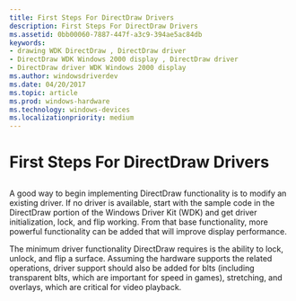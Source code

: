 ```yaml
---
title: First Steps For DirectDraw Drivers
description: First Steps For DirectDraw Drivers
ms.assetid: 0bb00060-7887-447f-a3c9-394ae5ac84db
keywords:
- drawing WDK DirectDraw , DirectDraw driver
- DirectDraw WDK Windows 2000 display , DirectDraw driver
- DirectDraw driver WDK Windows 2000 display
ms.author: windowsdriverdev
ms.date: 04/20/2017
ms.topic: article
ms.prod: windows-hardware
ms.technology: windows-devices
ms.localizationpriority: medium
---
```


# First Steps For DirectDraw Drivers


## <span id="ddk_first_steps_for_directdraw_drivers_gg"></span><span id="DDK_FIRST_STEPS_FOR_DIRECTDRAW_DRIVERS_GG"></span>


A good way to begin implementing DirectDraw functionality is to modify an existing driver. If no driver is available, start with the sample code in the DirectDraw portion of the Windows Driver Kit (WDK) and get driver initialization, lock, and flip working. From that base functionality, more powerful functionality can be added that will improve display performance.

The minimum driver functionality DirectDraw requires is the ability to lock, unlock, and flip a surface. Assuming the hardware supports the related operations, driver support should also be added for blts (including transparent blts, which are important for speed in games), stretching, and overlays, which are critical for video playback.

 

 





